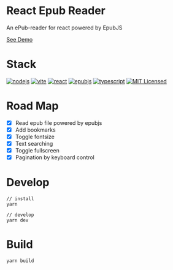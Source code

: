 # React Epub Reader

An ePub-reader for react powered by EpubJS

[See Demo](http://react-epub-reader.huzerui.com)

# Stack
[![nodejs](https://img.shields.io/badge/node-%3E=12.0.0-blue.svg?longCache=true)](https://nodejs.org/en/)
[![vite](https://img.shields.io/badge/vite-%5E2.5.4-blue.svg?longCache=true)](https://vitejs.dev/)
[![react](https://img.shields.io/badge/react-^17.0.0-blue.svg?longCache=true)](https://facebook.github.io/react/)
[![epubjs](https://img.shields.io/badge/epubjs-^0.3.88-blue.svg?longCache=true)](https://github.com/futurepress/epub.js)
[![typescript](https://img.shields.io/badge/typescript-^4.3.2-blue.svg?longCache=true)](https://github.com/microsoft/TypeScript)
[![MIT Licensed](https://img.shields.io/badge/License-MIT-blue.svg?style=flat)](https://opensource.org/licenses/MIT)


# Road Map

-   [x] Read epub file powered by epubjs
-   [x] Add bookmarks
-   [x] Toggle fontsize
-   [x] Text searching
-   [x] Toggle fullscreen
-   [x] Pagination by keyboard control

# Develop

```
// install
yarn

// develop
yarn dev
```

# Build

```
yarn build
```

